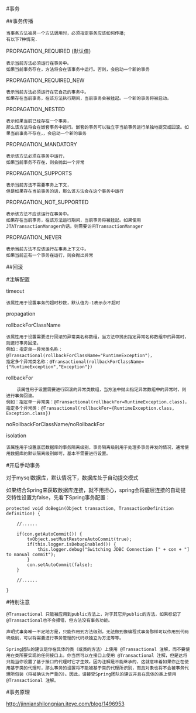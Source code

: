 

#事务



##事务传播

	当事务方法被另一个方法调用时，必须指定事务应该如何传播;
	有以下7种情况.

	
PROPAGATION_REQUIRED	(默认值)

	表示当前方法必须运行在事务中。
	如果当前事务存在，方法将会在该事务中运行。否则，会启动一个新的事务

PROPAGATION_REQUIRED_NEW	

	表示当前方法必须运行在它自己的事务中。
	如果存在当前事务，在该方法执行期间，当前事务会被挂起。一个新的事务将被启动。

PROPAGATION_NESTED	

	表示如果当前已经存在一个事务，
	那么该方法将会在嵌套事务中运行。嵌套的事务可以独立于当前事务进行单独地提交或回滚。如果当前事务不存在，，会启动一个新的事务


PROPAGATION_MANDATORY	

	表示该方法必须在事务中运行，
	如果当前事务不存在，则会抛出一个异常
	
PROPAGATION_SUPPORTS	

	表示当前方法不需要事务上下文，
	但是如果存在当前事务的话，那么该方法会在这个事务中运行

PROPAGATION_NOT_SUPPORTED	
	
	表示该方法不应该运行在事务中。
	如果存在当前事务，在该方法运行期间，当前事务将被挂起。如果使用JTATransactionManager的话，则需要访问TransactionManager


PROPAGATION_NEVER	
	
	表示当前方法不应该运行在事务上下文中。
	如果当前正有一个事务在运行，则会抛出异常


##回滚









#注解配置

timeout
	
	该属性用于设置事务的超时秒数，默认值为-1表示永不超时

propagation

rollbackForClassName

	该属性用于设置需要进行回滚的异常类名称数组，当方法中抛出指定异常名称数组中的异常时，则进行事务回滚。 
	例如：指定单一异常类名称：@Transactional(rollbackForClassName="RuntimeException")， 
	指定多个异常类名称：@Transactional(rollbackForClassName={"RuntimeException","Exception"})

rollbackFor
	
		该属性用于设置需要进行回滚的异常类数组，当方法中抛出指定异常数组中的异常时，则进行事务回滚。 
	例如：指定单一异常类：@Transactional(rollbackFor=RuntimeException.class)， 
	指定多个异常类：@Transactional(rollbackFor={RuntimeException.class, Exception.class})


noRollbackForClassName/noRollbackFor
	

isolation

	该属性用于设置底层数据库的事务隔离级别，事务隔离级别用于处理多事务并发的情况，通常使用数据库的默认隔离级别即可，基本不需要进行设置。



#开启手动事务

对于mysql数据库，默认情况下，数据库处于自动提交模式

如果结合Spring来获取数据库连接，就不用担心，spring会将底层连接的自动提交特性设置为false，先看下Spring事务配置：


```
protected void doBegin(Object transaction, TransactionDefinition definition) {
 
    //......
 
    if(con.getAutoCommit()) {
        txObject.setMustRestoreAutoCommit(true);
        if(this.logger.isDebugEnabled()) {
            this.logger.debug("Switching JDBC Connection [" + con + "] to manual commit");
        }
        con.setAutoCommit(false);
    }
  
    //......
       
}
```



#特别注意

	@Transactional 只能被应用到public方法上，对于其它非public的方法，如果标记了@Transactional也不会报错，但方法没有事务功能。
	
	声明式事务唯一不足地方是，只能作用到方法级别，无法做到像编程式事务那样可以作用到代码块级别，可以将需要进行事务管理的代码块独立为方法等等。

	Spring团队的建议是你在具体的类（或类的方法）上使用 @Transactional 注解，而不要使用在类所要实现的任何接口上。你当然可以在接口上使用 @Transactional 注解，但是这将只能当你设置了基于接口的代理时它才生效。因为注解是不能继承的，这就意味着如果你正在使用基于类的代理时，那么事务的设置将不能被基于类的代理所识别，而且对象也将不会被事务代理所包装（将被确认为严重的）。因此，请接受Spring团队的建议并且在具体的类上使用 @Transactional 注解。




#事务原理

http://jinnianshilongnian.iteye.com/blog/1496953